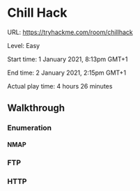 # Chill Hack

URL: https://tryhackme.com/room/chillhack



Level: Easy



Start time: 1 January 2021, 8:13pm GMT+1


End time: 2 January 2021, 2:15pm GMT+1


Actual play time: 4 hours 26 minutes


## Walkthrough

### Enumeration


#### NMAP


### FTP


### HTTP


